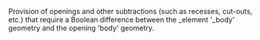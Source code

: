 ﻿Provision of openings and other subtractions (such as recesses, cut-outs, etc.) that require a Boolean difference between the _element &#39;_body&#39; geometry and the opening &#39;body&#39; geometry.